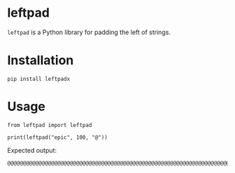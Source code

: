 # leftpad
`leftpad` is a Python library for padding the left of strings.

# Installation
`pip install leftpadx`

# Usage
```
from leftpad import leftpad

print(leftpad("epic", 100, "@"))
```
Expected output:
```
@@@@@@@@@@@@@@@@@@@@@@@@@@@@@@@@@@@@@@@@@@@@@@@@@@@@@@@@@@@@@@@@@@@@@@@@@@@@@@@@@@@@@@@@@@@@@@@@epic
```